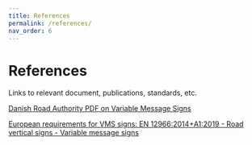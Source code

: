 ```yaml
---
title: References
permalink: /references/
nav_order: 6
---
```



# References
Links to relevant document, publications, standards, etc.


[Danish Road Authority PDF on Variable Message Signs](https://www.vejdirektoratet.dk/sites/default/files/2023-07/Projektering%20af%20variable%20vejtavler%20og%20vognbanesignaler%20webtilgængelig.pdf)


[European requirements for VMS signs: EN 12966:2014+A1:2019 - Road vertical signs - Variable message signs](https://standards.iteh.ai/catalog/standards/cen/e1ca2f41-d234-450e-b158-f0104ff1ad82/en-12966-2014a1-2018)

